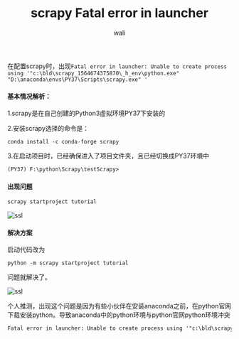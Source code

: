 ﻿---
layout: post
title: 'scrapy Fatal error in launcher'  #标题
tagline:  'Fatal error in launcher: Unable to create process using'
category: python      #分类
author: wali    #作者
tag: Error     #标签
ghurl:        #github url
ghurl_zip:   #github zip下载
comments: true

post_nav: false
group_tag: Scrapy Error 
---


在配置scrapy时，出现`Fatal error in launcher: Unable to create process using '"c:\bld\scrapy_1564674375870\_h_env\python.exe" "D:\anaconda\envs\PY37\Scripts\scrapy.exe" '`

#### 基本情况解析：

1.scrapy是在自己创建的Python3虚拟环境PY37下安装的

2.安装scrapy选择的命令是：
```
conda install -c conda-forge scrapy
```

3.在启动项目时，已经确保进入了项目文件夹，且已经切换成PY37环境中

```txt
(PY37) F:\python\Scrapy\testScrapy>
```

#### 出现问题

```txt
scrapy startproject tutorial
```

![ssl](https://raw.githubusercontent.com/walidream/blogimage/master/waliblogImage/python/python_20.png)

#### 解决方案

启动代码改为

```
python -m scrapy startproject tutorial
```
问题就解决了。

![ssl](https://raw.githubusercontent.com/walidream/blogimage/master/waliblogImage/python/python_21.png)

个人推测，出现这个问题是因为有些小伙伴在安装anaconda之前，在python官网下载安装python。导致anaconda中的python环境与python官网python环境冲突
```txt
Fatal error in launcher: Unable to create process using '"c:\bld\scrapy_1564674375870\_h_env\python.exe" "D:\anaconda\envs\PY37\Scripts\scrapy.exe" '
```



